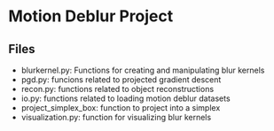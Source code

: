 # Motion Deblur Project

## Files
- blurkernel.py: Functions for creating and manipulating blur kernels
- pgd.py: funcions related to projected gradient descent
- recon.py: functions related to object reconstructions
- io.py: functions related to loading motion deblur datasets
- project_simplex_box: function to project into a simplex
- visualization.py: function for visualizing blur kernels
